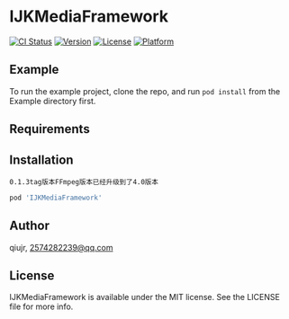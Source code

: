 # IJKMediaFramework

[![CI Status](https://img.shields.io/travis/qiujr/IJKMediaFramework.svg?style=flat)](https://travis-ci.org/qiujr/IJKMediaFramework)
[![Version](https://img.shields.io/cocoapods/v/IJKMediaFramework.svg?style=flat)](https://cocoapods.org/pods/IJKMediaFramework)
[![License](https://img.shields.io/cocoapods/l/IJKMediaFramework.svg?style=flat)](https://cocoapods.org/pods/IJKMediaFramework)
[![Platform](https://img.shields.io/cocoapods/p/IJKMediaFramework.svg?style=flat)](https://cocoapods.org/pods/IJKMediaFramework)

## Example

To run the example project, clone the repo, and run `pod install` from the Example directory first.

## Requirements

## Installation

` 0.1.3tag版本FFmpeg版本已经升级到了4.0版本 `
```ruby
pod 'IJKMediaFramework'
```

## Author

qiujr, 2574282239@qq.com

## License

IJKMediaFramework is available under the MIT license. See the LICENSE file for more info.
